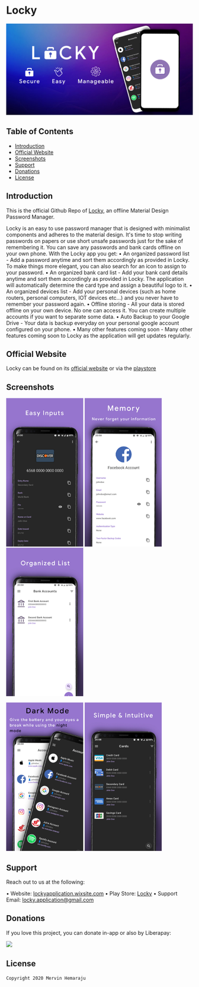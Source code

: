 # Locky
<img src="my resources/screenshots/banner.jpg" alt="banner"/>

## Table of Contents
- [Introduction](#heading)
- [Official Website](#heading-1)
- [Screenshots](#heading-2)
- [Support](#heading-3)
- [Donations](#heading-4)
- [License](#heading-5)

## Introduction
This is the official Github Repo of [Locky](https://play.google.com/store/apps/details?id=com.th3pl4gu3.locky_offline), an offline Material Design Password Manager.

Locky is an easy to use password manager that is designed with minimalist components and adheres to the material design. 
It's time to stop writing passwords on papers or use short unsafe passwords just for the sake of remembering it. 
You can save any passwords and bank cards offline on your own phone.
With the Locky app you get:
• An organized password list - Add a password anytime and sort them accordingly as provided in Locky. To make things more elegant, you can also search for an icon to assign to your password.
• An organized bank card list - Add your bank card details anytime and sort them accordingly as provided in Locky. The application will automatically determine the card type and assign a beautiful logo to it.
• An organized devices list - Add your personal devices (such as home routers, personal computers, IOT devices etc...) and you never have to remember your password again.
• Offline storing - All your data is stored offline on your own device. No one can access it. You can create multiple accounts if you want to separate some data.
• Auto Backup to your Google Drive - Your data is backup everyday on your personal google account configured on your phone.
• Many other features coming soon - Many other features coming soon to Locky as the application will get updates regularly.

## Official Website
Locky can be found on its [official website](https://lockyapplication.wixsite.com/overview) or via the [playstore](https://play.google.com/store/apps/details?id=com.th3pl4gu3.locky_offline)

## Screenshots
<img src="my resources/screenshots/easy.jpg" height="400" alt="Easy Inputs"/> <img src="my resources/screenshots/memory.jpg" height="400" alt="Memory"/> <img src="my resources/screenshots/organized.jpg" height="400" alt="Organized List"/> 

<img src="my resources/screenshots/dark_mode.jpg" height="400" alt="Dark Mode"/> <img src="my resources/screenshots/intuitive.jpg" height="400" alt="Intuitive"/>

## Support
Reach out to us at the following:

• Website: [lockyapplication.wixsite.com](https://lockyapplication.wixsite.com/overview)
• Play Store: [Locky](https://play.google.com/store/apps/details?id=com.th3pl4gu3.locky_offline)
• Support Email: locky.application@gmail.com

## Donations
If you love this project, you can donate in-app or also by Liberapay:

<img src="https://img.shields.io/liberapay/receives/th3pl4gu3.svg?logo=liberapay">

## License

```
Copyright 2020 Mervin Hemaraju
```
